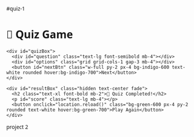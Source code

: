 #quiz-1
<!DOCTYPE html>
<html lang="en">
<head>
  <meta charset="UTF-8" />
  <meta name="viewport" content="width=device-width, initial-scale=1.0"/>
  <title>Quiz Game</title>
  <script src="https://cdn.tailwindcss.com"></script>
  <style>
    body {
      font-family: 'Segoe UI', sans-serif;
    }
    .fade {
      transition: all 0.4s ease-in-out;
    }
  </style>
</head>
<body class="bg-gradient-to-br from-indigo-800 to-purple-900 min-h-screen flex items-center justify-center text-white p-4">

  <div id="quizApp" class="bg-white text-gray-800 p-6 rounded-2xl shadow-2xl w-full max-w-md fade">
    <h1 class="text-2xl font-bold text-center mb-4 text-indigo-700">🧠 Quiz Game</h1>
    
    <div id="quizBox">
      <div id="question" class="text-lg font-semibold mb-4"></div>
      <div id="options" class="grid grid-cols-1 gap-3 mb-4"></div>
      <button id="nextBtn" class="w-full py-2 px-4 bg-indigo-600 text-white rounded hover:bg-indigo-700">Next</button>
    </div>

    <div id="resultBox" class="hidden text-center fade">
      <h2 class="text-xl font-bold mb-2">🎉 Quiz Completed!</h2>
      <p id="score" class="text-lg mb-4"></p>
      <button onclick="location.reload()" class="bg-green-600 px-4 py-2 rounded text-white hover:bg-green-700">Play Again</button>
    </div>
  </div>

  <script>
    const questions = [
      {
        question: "What is the capital of France?",
        options: ["Berlin", "Madrid", "Paris", "Lisbon"],
        answer: "Paris"
      },
      {
        question: "Which planet is known as the Red Planet?",
        options: ["Earth", "Saturn", "Mars", "Jupiter"],
        answer: "Mars"
      },
      {
        question: "What is the largest ocean?",
        options: ["Indian Ocean", "Atlantic Ocean", "Arctic Ocean", "Pacific Ocean"],
        answer: "Pacific Ocean"
      },
      {
        question: "Who wrote 'Harry Potter'?",
        options: ["J.R.R. Tolkien", "J.K. Rowling", "George R.R. Martin", "Rick Riordan"],
        answer: "J.K. Rowling"
      },
    ];

    let currentQuestion = 0;
    let score = 0;

    const questionEl = document.getElementById("question");
    const optionsEl = document.getElementById("options");
    const nextBtn = document.getElementById("nextBtn");
    const resultBox = document.getElementById("resultBox");
    const quizBox = document.getElementById("quizBox");
    const scoreEl = document.getElementById("score");

    function showQuestion(index) {
      const q = questions[index];
      questionEl.textContent = q.question;
      optionsEl.innerHTML = "";

      q.options.forEach(option => {
        const btn = document.createElement("button");
        btn.textContent = option;
        btn.className = "bg-indigo-100 hover:bg-indigo-300 text-indigo-800 font-medium py-2 px-4 rounded w-full text-left";
        btn.onclick = () => selectAnswer(btn, q.answer);
        optionsEl.appendChild(btn);
      });
    }

    function selectAnswer(button, correctAnswer) {
      const selected = button.textContent;
      if (selected === correctAnswer) {
        score++;
        button.classList.add("bg-green-300");
      } else {
        button.classList.add("bg-red-300");
      }

      Array.from(optionsEl.children).forEach(btn => {
        btn.disabled = true;
        if (btn.textContent === correctAnswer) {
          btn.classList.add("bg-green-200");
        }
      });

      nextBtn.disabled = false;
    }

    nextBtn.addEventListener("click", () => {
      currentQuestion++;
      if (currentQuestion < questions.length) {
        showQuestion(currentQuestion);
        nextBtn.disabled = true;
      } else {
        quizBox.classList.add("hidden");
        resultBox.classList.remove("hidden");
        scoreEl.textContent = Your score: ${score} out of ${questions.length};
      }
    });

    // Initialize
    showQuestion(currentQuestion);
    nextBtn.disabled = true;
  </script>
</body>
</html>
project 2
